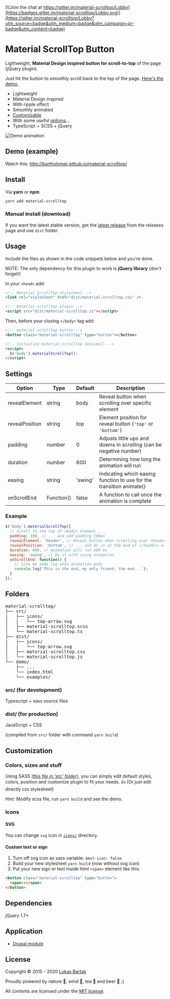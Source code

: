 [![Join the chat at https://gitter.im/material-scrolltop/Lobby](https://badges.gitter.im/material-scrolltop/Lobby.svg)](https://gitter.im/material-scrolltop/Lobby?utm_source=badge&utm_medium=badge&utm_campaign=pr-badge&utm_content=badge)

# Material ScrollTop Button

Lightweight, **Material Design inspired button for scroll-to-top** of the page (jQuery plugin).

Just hit the button to smoothly scroll back to the top of the page. [Here's the demo.](http://bartholomej.github.io/material-scrolltop/)

- Lightweight
- Material Design inspired
- With ripple effect
- Smoothly animated
- [Customizable](#customization)
- With some useful [options](#settings)...
- TypeScript + SCSS + jQuery

![Demo animation](https://github.com/bartholomej/material-scrollTop/blob/master/demo/images/material-scrolltop-animation.gif?raw=true)

## Demo (example)

Watch this: [http://bartholomej.github.io/material-scrolltop/
](http://bartholomej.github.io/material-scrolltop/)

## Install

Via **yarn** or **npm**

```bash
yarn add material-scrolltop
```

### Manual install (download)

If you want the latest stable version, get the [latest release](https://github.com/bartholomej/material-scrollTop/releases/latest) from the releases page and use `dist` folder.

## Usage

Include the files as shown in the code snippets below and you're done.

NOTE: The only dependency for this plugin to work is **jQuery library** (don't forget!)

In your `<head>` add:

```html
<!-- Material ScrollTop stylesheet -->
<link rel="stylesheet" href="dist/material-scrolltop.css" />

<!-- material-scrolltop plugin -->
<script src="dist/material-scrolltop.js"></script>
```

Then, before your closing `</body>` tag add:

```html
<!-- material-scrolltop button -->
<button class="material-scrolltop" type="button"></button>

<!-- Initialize material-scrolltop (minimal) -->
<script>
  $('body').materialScrollTop();
</script>
```

## Settings

| Option         | Type       | Default | Description                                                          |
| -------------- | ---------- | ------- | -------------------------------------------------------------------- |
| revealElement  | string     | body    | Reveal button when scrolling over specific element                   |
| revealPosition | string     | top     | Element position for reveal button (`'top'` or `'bottom'`)           |
| padding        | number     | 0       | Adjusts little ups and downs in scrolling (can be negative number)   |
| duration       | number     | 600     | Determining how long the animation will run                          |
| easing         | string     | 'swing' | Indicating which easing function to use for the transition animate() |
| onScrollEnd    | Function() | false   | A function to call once the animation is complete                    |

### Example

```javascript
$('body').materialScrollTop({
  // Scroll to the top of <body> element ...
  padding: 100, // ... and add padding 100px
  revealElement: 'header', // Reveal button when scrolling over <header> ...
  revealPosition: 'bottom', // ... and do it at the end of </header> element
  duration: 600, // Animation will run 600 ms
  easing: 'swing', // Do it with swing animation
  onScrollEnd: function() {
    // Give me some log when animation ends
    console.log('This is the end, my only friend, the end...');
  }
});
```

## Folders

<pre>
material-scrolltop/
├── src/
|   ├── icons/
│   |   └── top-arrow.svg
│   ├── material-scrolltop.scss
│   └── material-scrolltop.ts
├── dist/
|   ├── icons/
│   |   └── top-arrow.svg
│   ├── material-scrolltop.css
│   └── material-scrolltop.js
└── demo/
    ├── ...
    └── index.html
    └── examples/
</pre>

### src/ (for development)

Typescript + sass source files

### dist/ (for production)

JavaScript + CSS

(compiled from `src/` folder with command `yarn build`)

## Customization

### Colors, sizes and stuff

Using SASS [_(this file in 'src' folder)_](src/material-scrolltop.scss), you can simply edit default styles, colors, position and customize plugin to fit your needs. :thumbsup: (Or just edit directly css stylesheet)

Hint: Modify scss file, run `yarn build` and see the demo.

### Icons

#### SVG

You can change `svg` icon in [`icons/`](src/icons/) directory.

#### Custom text or sign

1.  Turn off svg icon as sass variable: `$mst-icon: false`
2.  Build your new stylesheet `yarn build` (now without svg icon)
3.  Put your new sign or text inside html `<span>` element like this:

```html
<button class="material-scrolltop" type="button">
  <span>↑</span>
</button>
```

## Dependencies

jQuery 1.7+

## Application

- [Drupal module](https://www.drupal.org/project/material_scrolltop)

## License

Copyright &copy; 2015 - 2020 [Lukas Bartak](http://bartweb.cz)

Proudly powered by nature 🗻, wind 💨, tea 🍵 and beer 🍺 ;)

All contents are licensed under the [MIT license].

[mit license]: LICENSE

